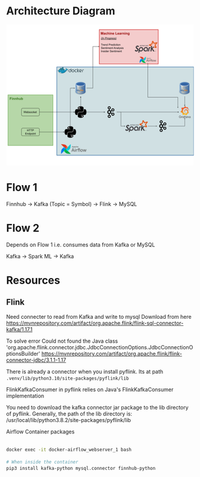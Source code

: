 # Architecture Diagram
![Pipeline](/images/e2e_stream_pipeline.svg)

# Flow 1

Finnhub -> Kafka (Topic = Symbol) -> Flink -> MySQL



# Flow 2 
Depends on Flow 1 i.e. consumes data from Kafka or MySQL

Kafka -> Spark ML -> Kafka




# Resources
## Flink
Need connecter to read from Kafka and write to mysql
Download from here
https://mvnrepository.com/artifact/org.apache.flink/flink-sql-connector-kafka/1.17.1

To solve error Could not found the Java class 'org.apache.flink.connector.jdbc.JdbcConnectionOptions.JdbcConnectionOptionsBuilder'
https://mvnrepository.com/artifact/org.apache.flink/flink-connector-jdbc/3.1.1-1.17


There is already a connector when you install pyflink. Its at path `.venv/lib/python3.10/site-packages/pyflink/lib`

FlinkKafkaConsumer in pyflink relies on Java's FlinkKafkaConsumer implementation

You need to download the kafka connector jar package to the lib directory of pyflink. Generally, the path of the lib directory is: /usr/local/lib/python3.8.2/site-packages/pyflink/lib



Airflow Container packages
```bash

docker exec -it docker-airflow_webserver_1 bash

# When inside the container
pip3 install kafka-python mysql.connector finnhub-python 

```
